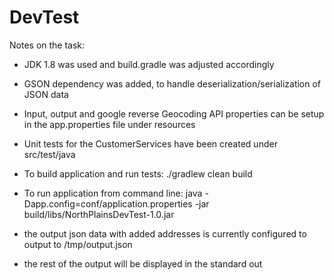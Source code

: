 # DevTest

Notes on the task:

- JDK 1.8 was used and build.gradle was adjusted accordingly

- GSON dependency was added, to handle deserialization/serialization of JSON data

- Input, output and google reverse Geocoding API properties can be setup in the app.properties file under resources

- Unit tests for the CustomerServices have been created under src/test/java

- To build application and run tests: ./gradlew clean build

- To run application from command line: java -Dapp.config=conf/application.properties -jar build/libs/NorthPlainsDevTest-1.0.jar

- the output json data with added addresses is currently configured to output to /tmp/output.json

- the rest of the output will be displayed in the standard out

